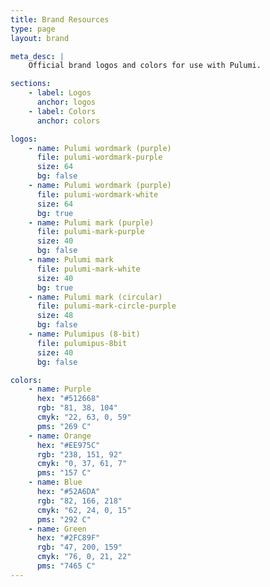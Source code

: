```yaml
---
title: Brand Resources
type: page
layout: brand

meta_desc: |
    Official brand logos and colors for use with Pulumi.

sections:
    - label: Logos
      anchor: logos
    - label: Colors
      anchor: colors

logos:
    - name: Pulumi wordmark (purple)
      file: pulumi-wordmark-purple
      size: 64
      bg: false
    - name: Pulumi wordmark (purple)
      file: pulumi-wordmark-white
      size: 64
      bg: true
    - name: Pulumi mark (purple)
      file: pulumi-mark-purple
      size: 40
      bg: false
    - name: Pulumi mark
      file: pulumi-mark-white
      size: 40
      bg: true
    - name: Pulumi mark (circular)
      file: pulumi-mark-circle-purple
      size: 48
      bg: false
    - name: Pulumipus (8-bit)
      file: pulumipus-8bit
      size: 40
      bg: false

colors:
    - name: Purple
      hex: "#512668"
      rgb: "81, 38, 104"
      cmyk: "22, 63, 0, 59"
      pms: "269 C"
    - name: Orange
      hex: "#EE975C"
      rgb: "238, 151, 92"
      cmyk: "0, 37, 61, 7"
      pms: "157 C"
    - name: Blue
      hex: "#52A6DA"
      rgb: "82, 166, 218"
      cmyk: "62, 24, 0, 15"
      pms: "292 C"
    - name: Green
      hex: "#2FC89F"
      rgb: "47, 200, 159"
      cmyk: "76, 0, 21, 22"
      pms: "7465 C"
---
```

